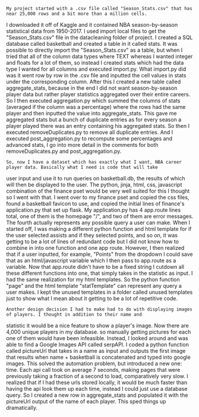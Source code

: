     My project started with a .csv file called "Season_Stats.csv" that has near 25,000 rows and a bit more than a million cells.
I downloaded it off of Kaggle and it contained NBA season-by-season statistical data from 1950-2017. I used import local files
to get the "Season_Stats.csv" file in the datacleaning folder of project. I created a SQL database called basketball and created
a table in it called stats. It was possible to directly import the "Season_Stats.csv" as a table, but when I tried that
all of the column data types where TEXT whereas I wanted integer and floats for a lot of them, so instead I created stats
which had the data type I wanted for all columns and executed import.py. What import.py did was it went row by row in the
.csv file and inputted the cell values in stats under the corresponding column. After this I created a new table called
aggregate_stats, because in the end I did not want season-by-season player data but rather player statistics aggregated over
their entire careers. So I then executed aggregation.py which summed the columns of stats (averaged if the column was a percentage)
where the rows had the same player and then inputted the value into aggregate_stats. This gave me aggregated stats but a bunch
of duplicate entries as for every season a player played there was an entry containing his aggregated stats. So then I executed
removeDuplicates.py to remove all duplicate entries. And I executed post_aggregation.py to recompute some percentages and advanced
stats, I go into more detail in the comments for both removeDuplicates.py and post_aggregation.py.

    So, now I have a dataset which has exactly what I want, NBA career player data. Basically what I need is code that will take
user input and use it to run queries on basketball.db, the results of which will then be displayed to the user. The python, jinja,
html, css, javascript combination of the finance pset would be very well suited for this I thought so I went with that.
I went over to my finance pset and copied the css files, found a basketball favicon to use, and copied the initial lines of
finance's application.py that set up flask. My application.py has 4 app.route lines total, one of them is the homepage "/",
and two of them are error messages. The fourth actually represents any possible query a user can make. When I started off,
I was making a different python function and html template for if the user selected assists and if they selected points, and so on,
it was getting to be a lot of lines of redundant code but I did not know how to combine in into one function and one app route.
However, I then realized that if a user inputted, for example, "Points" from the dropdown I could save that as an html/javascript
variable which I then pass to
app.route as a variable. Now that app.route didn't have to be a fixed string I cutdown all these different functions into one,
that simply takes in the statistic as input. I had the same realization for my html templates. So the python function "page" and
the html template "statTemplate" can represent any query a user makes. I kept the unused templates in a folder called unused
templates just to show what I mean about it getting to be a lot of repetitive code.

    Another design decision I had to make had to do with displaying images of players. I thought in addition to their name and
statistic it would be a nice feature to show a player's image. Now there are 4,000 unique players in my database. so manually
getting pictures for each one of them would have been infeasible. Instead, I looked around and was able to find a Google Images
API called serpAPI. I coded a python function called pictureUrl that takes in a name as input and outputs the first image that
results when name + basketball is concatenated and typed into google images. This solved the automation problem, but introduced
a new one: time. Each api call took on average 7 seconds, making pages that were previously taking a fraction of a second to load,
comparatively very slow. I realized that if I had these urls stored locally, it would be much faster than having the api look
them up each time, instead I could just use a database query. So I created a new row in aggregate_stats and populated it with
the pictureUrl output of the name of each player. This sped things up dramatically.

